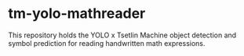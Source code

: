 # tm-yolo-mathreader
This repository holds the YOLO x Tsetlin Machine object detection and symbol prediction for reading handwritten math expressions.
